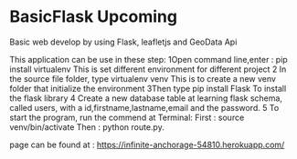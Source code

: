 # BasicFlask Upcoming
Basic web develop by using Flask, leafletjs and GeoData Api

This application can be use in these step:
1Open command line,enter : pip install virtualenv
 This is set different environment for different project
2 In the source file folder, type virtualenv venv
  This is to create a new venv folder that initialize the environment
3Then type pip install Flask
 To install the flask library
4 Create a new database table at learning flask schema, called users, with 
a id,firstname,lastname,email and the password.
5 To start the program, run the commend at Terminal:
 First : source venv/bin/activate
 Then :   python route.py.

page can be found at :
https://infinite-anchorage-54810.herokuapp.com/
